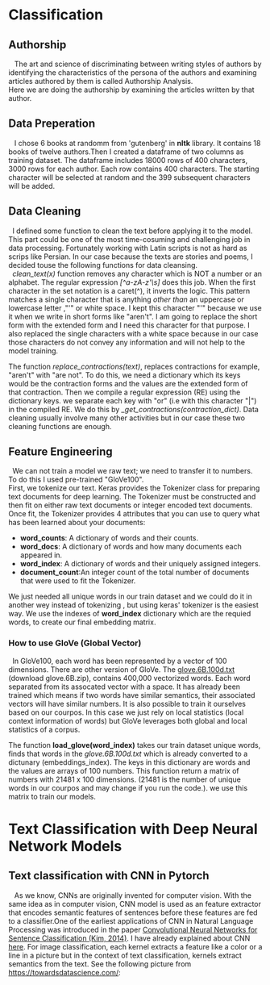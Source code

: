 # Classification
## Authorship
&nbsp;&nbsp; The art and science of discriminating between writing styles of authors by identifying the characteristics of the persona of the authors and examining articles authored by them is called Authorship Analysis.<br/>
Here we are doing the authorship by examining the articles written by that author. <br/>

## Data Preperation
&nbsp;&nbsp; I chose 6 books at randomm from 'gutenberg' in **nltk** library. It contains 18 books of twelve authors.Then I created a dataframe of two columns as training dataset. The dataframe includes 18000 rows of 400 characters, 3000 rows for each author. Each row contains 400 characters. The starting character will be selected at random and the 399 subsequent characters will be added.

## Data Cleaning
&nbsp;&nbsp;I defined some function to clean the text before applying it to the model. This part could be one of the most time-cosuming and challenging job in data processing. Fortunately working with Latin scripts is not as hard as scrips like Persian. In our case because the texts are stories and poems, I decided touse the following functions for data cleansing. <br/>
&nbsp;&nbsp;*clean_text(x)* function removes any character which is NOT a number or an alphabet. The regular expression *[^a-zA-z'\s]* does this job. When the first character in the set notation is a caret(^), it inverts the logic. This pattern matches a single character that is anything *other than* an uppercase or lowercase letter ,"'" or white space. I kept this character "'" because we use it when we write in short forms like "aren't". I am going to replace the short form with the extended form and I need this character for that purpose. I also replaced the single characters with a white space because in our case those characters do not convey any information and will not help to the model training. <br/>

The function *replace_contractions(text)*, replaces contractions for example, "aren't" with "are not". To do this, we need a dictionary which its keys would be the contraction forms and the values are the extended form of that contraction. Then we compile a regular expression (RE) using the dictionary keys. we separate each key with "or" (i.e with this character "|") in the compiled RE. We do this by *_get_contractions(contraction_dict)*.
Data cleaning usually involve many other activities but in our case these two cleaning functions are enough.

## Feature Engineering
&nbsp;&nbsp;We can not train a model we raw text; we need to transfer it to numbers. To do this I used pre-trained "GloVe100".<br/>
First, we tokenize our text. Keras provides the Tokenizer class for preparing text documents for deep learning. The Tokenizer must be constructed and then fit on either raw text documents or integer encoded text documents.
Once fit, the Tokenizer provides 4 attributes that you can use to query what has been learned about your documents:

- **word_counts**: A dictionary of words and their counts.
- **word_docs**: A dictionary of words and how many documents each appeared in.
- **word_index**: A dictionary of words and their uniquely assigned integers.
- **document_count**:An integer count of the total number of documents that were used to fit the Tokenizer. <br/>

We just needed all unique words in our train dataset and we could do it in another wey instead of tokenizing , but using keras' tokenizer is the easiest way. We use the indexes of **word_index** dictionary  which are the requied words, to create our final embedding matrix. <br/>

### How to use GloVe (Global Vector)
&nbsp;&nbsp;In GloVe100, each word has been represented by a vector of 100 dimensions. There are other version of GloVe. The [glove.6B.100d.txt](https://nlp.stanford.edu/projects/glove/) (download glove.6B.zip), contains 400,000 vectorized words. Each word separated from its assocated vector with a space. It has already been trained which means if two words have similar semantics, their associated vectors will have similar numbers. It is also possible to train it ourselves based on our courpos. In this case we just rely on local statistics (local context information of words) but GloVe leverages both global and local statistics of a corpus. <br/>

The function **load_glove(word_index)** takes our train dataset unique words, finds that words in the *glove.6B.100d.txt* which is already converted to a dictunary (embeddings_index). The keys in this dictionary are words and the values are arrays of 100 numbers. This function return a matrix of numbers with 21481 x 100 dimensions.  (21481 is the number of unique words in our courpos and may change if you run the code.). we use this matrix to train our models. <br/>

# Text Classification with Deep Neural Network Models
## Text classification with CNN in Pytorch

&nbsp;&nbsp; As we know, CNNs are originally invented for computer vision.  With the same idea as in computer vision, CNN model is used as an feature extractor that encodes semantic features of sentences before these features are fed to a classifier.One of the earliest applications of CNN in Natural Language Processing was introduced in the paper [Convolutional Neural Networks for Sentence Classification (Kim, 2014)](https://arxiv.org/abs/1408.5882). I have already explained about CNN [here](https://github.com/HosseinDvz/Python/tree/main/Deep-Learning/CNN). For image classification, each kernel extracts a feature like a color or a line in a picture but in the context of text classification, kernels extract semantics from the text. See the following picture from https://towardsdatascience.com/:














